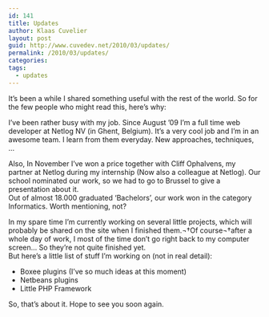 ```yaml
---
id: 141
title: Updates
author: Klaas Cuvelier
layout: post
guid: http://www.cuvedev.net/2010/03/updates/
permalink: /2010/03/updates/
categories:
tags:
  - updates
---
```

It&#8217;s been a while I shared something useful with the rest of the world. So for the few people who might read this, here&#8217;s why:

I&#8217;ve been rather busy with my job. Since August &#8217;09 I&#8217;m a full time web developer at Netlog NV (in Ghent, Belgium). It&#8217;s a very cool job and I&#8217;m in an awesome team. I learn from them everyday. New approaches, techniques, &#8230;

Also, In November I&#8217;ve won a price together with Cliff Ophalvens, my partner at Netlog during my internship (Now also a colleague at Netlog). Our school nominated our work, so we had to go to Brussel to give a presentation about it.  
Out of almost 18.000 graduated &#8216;Bachelors&#8217;, our work won in the category Informatics. Worth mentioning, not?

In my spare time I&#8217;m currently working on several little projects, which will probably be shared on the site when I finished them.¬†Of course¬†after a whole day of work, I most of the time don&#8217;t go right back to my computer screen&#8230; So they&#8217;re not quite finished yet.  
But here&#8217;s a little list of stuff I&#8217;m working on (not in real detail):

  * Boxee plugins (I&#8217;ve so much ideas at this moment)
  * Netbeans plugins
  * Little PHP Framework

So, that&#8217;s about it. Hope to see you soon again.